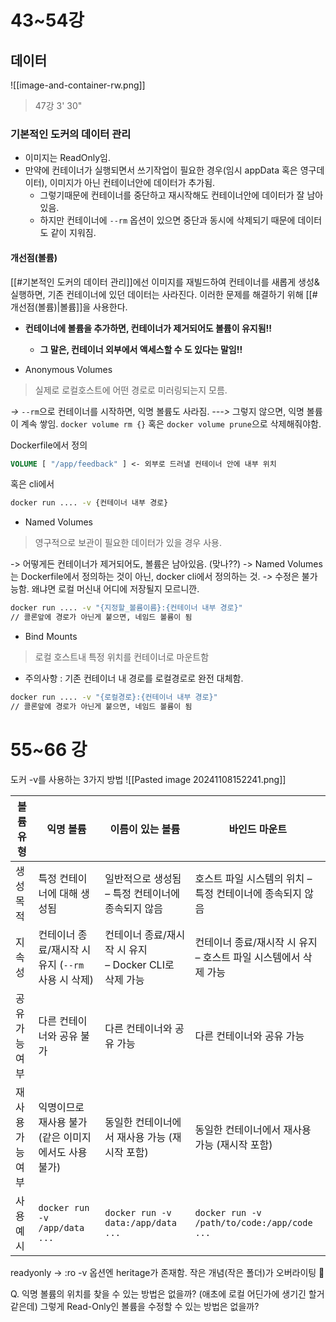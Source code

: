 # 43~54강
## 데이터

![[image-and-container-rw.png]]
> 47강 3' 30"

### 기본적인 도커의 데이터 관리
- 이미지는 ReadOnly임.
- 만약에 컨테이너가 실행되면서 쓰기작업이 필요한 경우(임시 appData 혹은 영구데이터), 이미지가 아닌 컨테이너안에 데이터가 추가됨.
	- 그렇기때문에 컨테이너를 중단하고 재시작해도 컨테이너안에 데이터가 잘 남아있음.
	- 하지만 컨테이너에 `--rm` 옵션이 있으면 중단과 동시에 삭제되기 때문에 데이터도 같이 지워짐.

#### 개선점(볼륨)
[[#기본적인 도커의 데이터 관리]]에선 이미지를 재빌드하여 컨테이너를 새롭게 생성&실행하면, 기존 컨테이너에 있던 데이터는 사라진다. 이러한 문제를 해결하기 위해 [[#개선점(볼륨)|볼륨]]을 사용한다.
- **컨테이너에 볼륨을 추가하면, 컨테이너가 제거되어도 볼륨이 유지됨!!**
	- **그 말은, 컨테이너 외부에서 액세스할 수 도 있다는 말임!!**

- Anonymous Volumes
> 실제로 로컬호스트에 어떤 경로로 미러링되는지 모름.

 *->* `--rm`으로 컨테이너를 시작하면, 익명 볼륨도 사라짐.
 *--->* 그렇지 않으면, 익명 볼륨이 계속 쌓임. `docker volume rm {}` 혹은 `docker volume prune`으로 삭제해줘야함.
 
 Dockerfile에서 정의
```dockerfile
VOLUME [ "/app/feedback" ] <- 외부로 드러낼 컨테이너 안에 내부 위치
```

혹은 cli에서
```bash
docker run .... -v {컨테이너 내부 경로}
```

- Named Volumes
 > 영구적으로 보관이 필요한 데이터가 있을 경우 사용.

-> 어떻게든 컨테이너가 제거되어도, 볼륨은 남아있음. (맞나??)
-> Named Volumes는 Dockerfile에서 정의하는 것이 아닌, docker cli에서 정의하는 것.
*->* 수정은 불가능함. 왜냐면 로컬 머신내 어디에 저장될지 모르니깐.
```bash
docker run .... -v "{지정할_볼륨이름}:{컨테이너 내부 경로}"
// 콜론앞에 경로가 아닌게 붙으면, 네임드 볼륨이 됨
```

- Bind Mounts
> 로컬 호스트내 특정 위치를 컨테이너로 마운트함

- 주의사항 : 기존 컨테이너 내 경로를 로컬경로로 완전 대체함.
```bash
docker run .... -v "{로컬경로}:{컨테이너 내부 경로}"
// 콜론앞에 경로가 아닌게 붙으면, 네임드 볼륨이 됨
```
# 55~66 강 
도커 -v를 사용하는 3가지 방법
![[Pasted image 20241108152241.png]]

| 볼륨 유형     | 익명 볼륨                             | 이름이 있는 볼륨                               | 바인드 마운트                                     |
| --------- | --------------------------------- | --------------------------------------- | ------------------------------------------- |
| 생성 목적     | 특정 컨테이너에 대해 생성됨                   | 일반적으로 생성됨 – 특정 컨테이너에 종속되지 않음            | 호스트 파일 시스템의 위치 – 특정 컨테이너에 종속되지 않음           |
| 지속성       | 컨테이너 종료/재시작 시 유지 (`--rm` 사용 시 삭제) | 컨테이너 종료/재시작 시 유지<br>– Docker CLI로 삭제 가능 | 컨테이너 종료/재시작 시 유지<br>– 호스트 파일 시스템에서 삭제 가능    |
| 공유 가능 여부  | 다른 컨테이너와 공유 불가                    | 다른 컨테이너와 공유 가능                          | 다른 컨테이너와 공유 가능                              |
| 재사용 가능 여부 | 익명이므로 재사용 불가 (같은 이미지에서도 사용 불가)    | 동일한 컨테이너에서 재사용 가능 (재시작 포함)              | 동일한 컨테이너에서 재사용 가능 (재시작 포함)                  |
| 사용 예시     | `docker run -v /app/data ...`     | `docker run -v data:/app/data ...`      | `docker run -v /path/to/code:/app/code ...` |

readyonly -> :ro
-v 옵션엔 heritage가 존재함.
작은 개념(작은 폴더)가 오버라이팅


Q. 익명 볼륨의 위치를 찾을 수 있는 방법은 없을까? (애초에 로컬 어딘가에 생기긴 할거같은데)
그렇게 Read-Only인 볼륨을 수정할 수 있는 방법은 없을까?